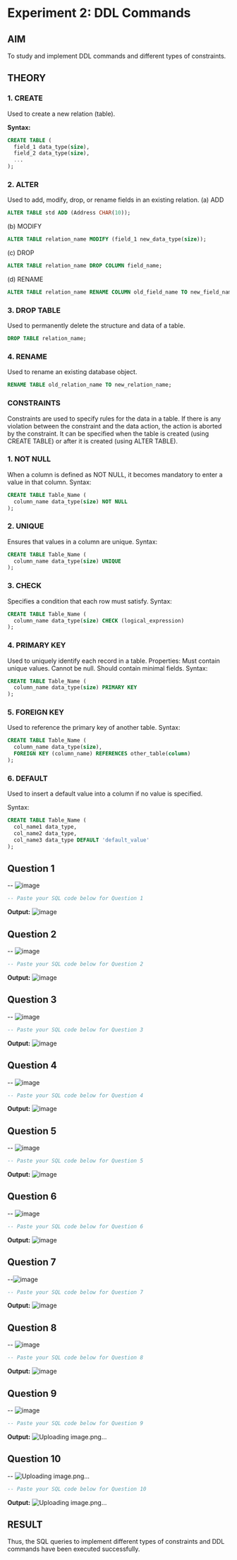# Experiment 2: DDL Commands

## AIM
To study and implement DDL commands and different types of constraints.

## THEORY

### 1. CREATE
Used to create a new relation (table).

**Syntax:**
```sql
CREATE TABLE (
  field_1 data_type(size),
  field_2 data_type(size),
  ...
);
```
### 2. ALTER
Used to add, modify, drop, or rename fields in an existing relation.
(a) ADD
```sql
ALTER TABLE std ADD (Address CHAR(10));
```
(b) MODIFY
```sql
ALTER TABLE relation_name MODIFY (field_1 new_data_type(size));
```
(c) DROP
```sql
ALTER TABLE relation_name DROP COLUMN field_name;
```
(d) RENAME
```sql
ALTER TABLE relation_name RENAME COLUMN old_field_name TO new_field_name;
```
### 3. DROP TABLE
Used to permanently delete the structure and data of a table.
```sql
DROP TABLE relation_name;
```
### 4. RENAME
Used to rename an existing database object.
```sql
RENAME TABLE old_relation_name TO new_relation_name;
```
### CONSTRAINTS
Constraints are used to specify rules for the data in a table. If there is any violation between the constraint and the data action, the action is aborted by the constraint. It can be specified when the table is created (using CREATE TABLE) or after it is created (using ALTER TABLE).
### 1. NOT NULL
When a column is defined as NOT NULL, it becomes mandatory to enter a value in that column.
Syntax:
```sql
CREATE TABLE Table_Name (
  column_name data_type(size) NOT NULL
);
```
### 2. UNIQUE
Ensures that values in a column are unique.
Syntax:
```sql
CREATE TABLE Table_Name (
  column_name data_type(size) UNIQUE
);
```
### 3. CHECK
Specifies a condition that each row must satisfy.
Syntax:
```sql
CREATE TABLE Table_Name (
  column_name data_type(size) CHECK (logical_expression)
);
```
### 4. PRIMARY KEY
Used to uniquely identify each record in a table.
Properties:
Must contain unique values.
Cannot be null.
Should contain minimal fields.
Syntax:
```sql
CREATE TABLE Table_Name (
  column_name data_type(size) PRIMARY KEY
);
```
### 5. FOREIGN KEY
Used to reference the primary key of another table.
Syntax:
```sql
CREATE TABLE Table_Name (
  column_name data_type(size),
  FOREIGN KEY (column_name) REFERENCES other_table(column)
);
```
### 6. DEFAULT
Used to insert a default value into a column if no value is specified.

Syntax:
```sql
CREATE TABLE Table_Name (
  col_name1 data_type,
  col_name2 data_type,
  col_name3 data_type DEFAULT 'default_value'
);
```

**Question 1**
--
-- ![image](https://github.com/user-attachments/assets/e041cb77-8e29-42a3-99d8-52c64b55d952)

```sql
-- Paste your SQL code below for Question 1
```

**Output:**
![image](https://github.com/user-attachments/assets/8add77e5-974b-48f2-89e7-3551672be64e)

**Question 2**
---
-- ![image](https://github.com/user-attachments/assets/b9356e2c-0897-41e6-8802-8ae4c8b80319)

```sql
-- Paste your SQL code below for Question 2
```

**Output:**
![image](https://github.com/user-attachments/assets/2927987d-ed33-4020-88de-b5c8ee93a7c1)

**Question 3**
---
-- ![image](https://github.com/user-attachments/assets/40461262-712b-42ce-8b7b-726017b26da8)

```sql
-- Paste your SQL code below for Question 3
```

**Output:**
![image](https://github.com/user-attachments/assets/5a0f9285-3033-4779-943e-039531516c8a)

**Question 4**
---
-- ![image](https://github.com/user-attachments/assets/effdd734-7925-42a4-84c9-4465e821aff9)

```sql
-- Paste your SQL code below for Question 4
```

**Output:**
![image](https://github.com/user-attachments/assets/92d5d045-c231-4403-a521-c59f5d5302b3)

**Question 5**
---
-- ![image](https://github.com/user-attachments/assets/b25b3486-9da4-40a0-a0ae-9120ca9fca84)

```sql
-- Paste your SQL code below for Question 5
```

**Output:**
![image](https://github.com/user-attachments/assets/298e415b-33a5-45e0-a9bc-707694579e46)

**Question 6**
---
-- ![image](https://github.com/user-attachments/assets/6190424f-4841-4b5a-93aa-dc0705a0a0d6)

```sql
-- Paste your SQL code below for Question 6
```

**Output:**
![image](https://github.com/user-attachments/assets/16aa727e-6bc4-4a1c-86f2-58a0c0f30d98)

**Question 7**
---
--![image](https://github.com/user-attachments/assets/1157e976-8d8a-44e6-901d-d52b3fcd9cca)

```sql
-- Paste your SQL code below for Question 7
```

**Output:**
![image](https://github.com/user-attachments/assets/d6f1fc5c-f061-4539-991b-9523a74fd219)

**Question 8**
---
-- ![image](https://github.com/user-attachments/assets/90833185-41df-43dd-b1eb-ae7ab31f6cfd)

```sql
-- Paste your SQL code below for Question 8
```

**Output:**
![image](https://github.com/user-attachments/assets/0137f4f3-3e2a-4fb6-b011-735abe10642e)

**Question 9**
---
-- ![image](https://github.com/user-attachments/assets/a72e8aa6-dc9f-4537-9577-79e16d0a8fae)

```sql
-- Paste your SQL code below for Question 9
```

**Output:**
![Uploading image.png…]()

**Question 10**
---
-- ![Uploading image.png…]()

```sql
-- Paste your SQL code below for Question 10
```

**Output:**
![Uploading image.png…]()

## RESULT
Thus, the SQL queries to implement different types of constraints and DDL commands have been executed successfully.
